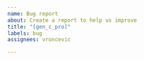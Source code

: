 ```yaml
---
name: Bug report
about: Create a report to help us improve
title: "[gen_c_pro]"
labels: bug
assignees: vroncevic

---
```



